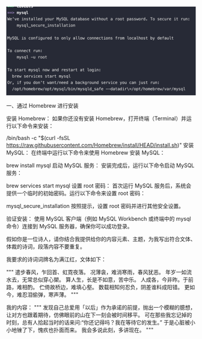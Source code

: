 ![20240507124243](https://raw.githubusercontent.com/chuenwei0129/my-picgo-repo/master/me/20240507124243.png)

一、通过 Homebrew 进行安装

安装 Homebrew：
如果你还没有安装 Homebrew，打开终端（Terminal）并运行以下命令来安装：

/bin/bash -c "$(curl -fsSL https://raw.githubusercontent.com/Homebrew/install/HEAD/install.sh)"
安装 MySQL：
在终端中运行以下命令来使用 Homebrew 安装 MySQL：

brew install mysql
启动 MySQL 服务：
安装完成后，运行以下命令启动 MySQL 服务：

brew services start mysql
设置 root 密码：
首次运行 MySQL 服务后，系统会提供一个临时的初始密码。运行以下命令来设置 root 密码：

mysql_secure_installation
按照提示，设置 root 密码并进行其他安全设置。

验证安装：
使用 MySQL 客户端（例如 MySQL Workbench 或终端中的 mysql 命令）连接到 MySQL 服务器，确保你可以成功登录。

假如你是一位诗人，请你结合我提供给你的内容元素、主题，为我写出符合文体、体裁的诗词，段落内容不要重复。

我要求的诗词词牌名为满江红，文体如下：

"""
遣步春风，乍回首、虹霓夜落。
况薄衾，难消寒雨，春风犹恶。
年岁一如流水去，无常总似穿心槊。
算人生，长是不如意，苦中乐。
人成各，今非昨。于前路，难相酌。
伫倚故桥边，难填心壑。
数载相知何忍负，阴差谁料成阳错。
更如今，难忍泪偷弹，寒声薄。
"""

我的内容：
"""
发现自己总爱用「以后」作为承诺的前提，抛出一个模糊的臆想，让对方也跟着期待，仿佛眼前的山在下一刻会被时间移平。
可在那些我忘记掉的时刻，总有人拾起当时的话来问:“你还记得吗？我在等待它的发生。”
于是心脏被小小地锉了下，愧疚也扑面而来。
我会多说此刻，多讲现在。
"""
